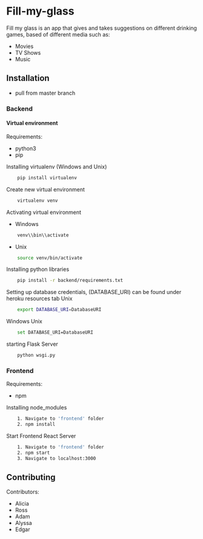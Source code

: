 # Fill-my-glass

Fill my glass is an app that gives and takes suggestions on different drinking games, based of different media
such as:

- Movies
- TV Shows
- Music

## Installation

- pull from master branch

### Backend

#### Virtual environment

Requirements:

- python3
- pip

Installing virtualenv (Windows and Unix)

```bash
    pip install virtualenv
```

Create new virtual environment

```bash
    virtualenv venv
```

Activating virtual environment

- Windows

```bash
    venv\\bin\\activate
```

- Unix

```bash
    source venv/bin/activate
```

Installing python libraries

```bash
    pip install -r backend/requirements.txt
```
Setting up database credentials, (DATABASE_URI) can be found under heroku resources tab
Unix
```bash
    export DATABASE_URI=DatabaseURI
```
Windows
Unix
```bash
    set DATABASE_URI=DatabaseURI
```
starting Flask Server
```bash
    python wsgi.py
```
### Frontend

Requirements:

- npm

Installing node_modules

```bash
    1. Navigate to 'frontend' folder
    2. npm install
```

Start Frontend React Server

```bash
    1. Navigate to 'frontend' folder
    2. npm start
    3. Navigate to localhost:3000
```

## Contributing

Contributors:

- Alicia
- Ross
- Adam
- Alyssa
- Edgar
